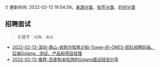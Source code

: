:alarm_clock: 更新时间: 2022-02-13 19:54:59。[来源分类](../README.md)、[标签分类](../TAGS.md)、[时间分类](../TIMELINE.md)

## 招聘面试


> 关键字：`招聘`、`面试`



- [2022-02-13-深圳-南山-收购为知笔记和-Tower-的-ONES-团队招聘前端、后端Golang、测试、产品和项目经理](https://www.v2ex.com/t/833626) 
- [2022-02-13-推荐-百度和米哈游的Golang面试经验分享](https://toutiao.io/k/q0sox0k) 
